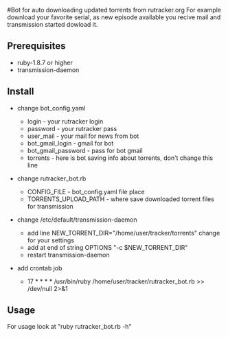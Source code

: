 #Bot for auto downloading updated torrents from rutracker.org 
For example download your favorite serial, as new episode available you recive mail and transmission started dowload it.
## Prerequisites
* ruby-1.8.7 or higher
* transmission-daemon
## Install
* change bot_config.yaml
  * login - your rutracker login 
  * password - your rutracker pass
  * user_mail - your mail for news from bot
  * bot_gmail_login - gmail for bot
  * bot_gmail_password - pass for bot gmail
  * torrents - here is bot saving info about torrents, don't change this line

* change rutracker_bot.rb
  * CONFIG_FILE - bot_config.yaml file place
  * TORRENTS_UPLOAD_PATH - where save downloaded torrent files for transmission

* change /etc/default/transmission-daemon
  * add line NEW_TORRENT_DIR="/home/user/tracker/torrents" change for your settings
  * add at end of string OPTIONS "-c $NEW_TORRENT_DIR"
  * restart transmission-daemon

* add crontab job
  * 17 * * * * /usr/bin/ruby /home/user/tracker/rutracker_bot.rb >> /dev/null 2>&1
## Usage
For usage look at "ruby rutracker_bot.rb -h"
